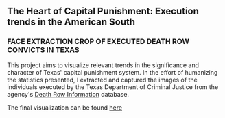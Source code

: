 ## The Heart of Capital Punishment: Execution trends in the American South
### FACE EXTRACTION CROP OF EXECUTED DEATH ROW CONVICTS IN TEXAS

This project aims to visualize relevant trends in the significance and character of Texas' capital punishment system. 
In the effort of humanizing the statistics presented, I extracted and captured the images of the individuals executed 
by the Texas Department of Criminal Justice from the agency's <a href='https://www.tdcj.texas.gov/death_row/dr_executed_offenders.html'>Death Row Information</a> database. 

The final visualization can be found <a href='https://public.flourish.studio/story/622962/'>here</a>

